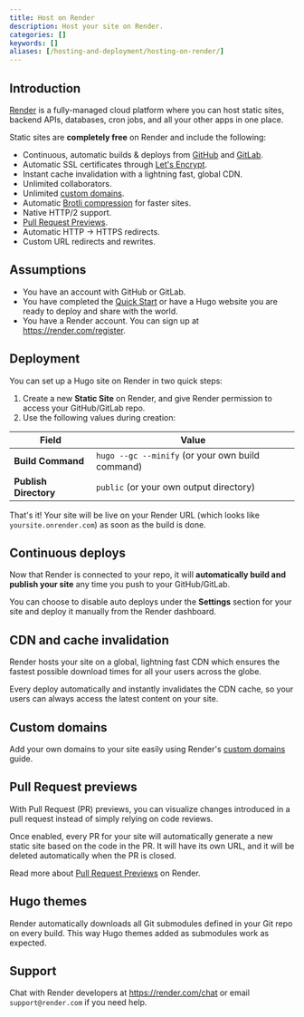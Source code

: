 ```yaml
---
title: Host on Render
description: Host your site on Render.
categories: []
keywords: []
aliases: [/hosting-and-deployment/hosting-on-render/]
---
```


## Introduction

[Render](https://render.com) is a fully-managed cloud platform where you can host static sites, backend APIs, databases, cron jobs, and all your other apps in one place.

Static sites are **completely free** on Render and include the following:

- Continuous, automatic builds & deploys from [GitHub](https://render.com/docs/github) and [GitLab](https://render.com/docs/gitlab).
- Automatic SSL certificates through [Let's Encrypt](https://letsencrypt.org).
- Instant cache invalidation with a lightning fast, global CDN.
- Unlimited collaborators.
- Unlimited [custom domains](https://render.com/docs/custom-domains).
- Automatic [Brotli compression](https://en.wikipedia.org/wiki/Brotli) for faster sites.
- Native HTTP/2 support.
- [Pull Request Previews](https://render.com/docs/pull-request-previews).
- Automatic HTTP → HTTPS redirects.
- Custom URL redirects and rewrites.

## Assumptions

- You have an account with GitHub or GitLab.
- You have completed the [Quick Start] or have a Hugo website you are ready to deploy and share with the world.
- You have a Render account. You can sign up at <https://render.com/register>.

## Deployment

You can set up a Hugo site on Render in two quick steps:

1. Create a new **Static Site** on Render, and give Render permission to access your GitHub/GitLab repo.
1. Use the following values during creation:

Field                | Value
-------------------  |  -------------------
**Build Command**     | `hugo --gc --minify` (or your own build command)
**Publish Directory** | `public` (or your own output directory)

That's it! Your site will be live on your Render URL (which looks like `yoursite.onrender.com`) as soon as the build is done.

## Continuous deploys

Now that Render is connected to your repo, it will **automatically build and publish your site** any time you push to your GitHub/GitLab.

You can choose to disable auto deploys under the **Settings** section for your site and deploy it manually from the Render dashboard.

## CDN and cache invalidation

Render hosts your site on a global, lightning fast CDN which ensures the fastest possible download times for all your users across the globe.

Every deploy automatically and instantly invalidates the CDN cache, so your users can always access the latest content on your site.

## Custom domains

Add your own domains to your site easily using Render's [custom domains](https://render.com/docs/custom-domains) guide.

## Pull Request previews

With Pull Request (PR) previews, you can visualize changes introduced in a pull request instead of simply relying on code reviews.

Once enabled, every PR for your site will automatically generate a new static site based on the code in the PR. It will have its own URL, and it will be deleted automatically when the PR is closed.

Read more about [Pull Request Previews](https://render.com/docs/pull-request-previews) on Render.

## Hugo themes

Render automatically downloads all Git submodules defined in your Git repo on every build. This way Hugo themes added as submodules work as expected.

## Support

Chat with Render developers at <https://render.com/chat> or email `support@render.com` if you need help.

[Quick Start]: /getting-started/quick-start/
